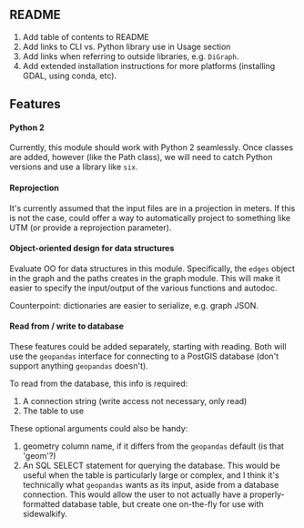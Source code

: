 ## README

1. Add table of contents to README
2. Add links to CLI vs. Python library use in Usage section
3. Add links when referring to outside libraries, e.g. `DiGraph`.
4. Add extended installation instructions for more platforms (installing GDAL,
   using conda, etc).

## Features

#### Python 2

Currently, this module should work with Python 2 seamlessly. Once classes are
added, however (like the Path class), we will need to catch Python versions
and use a library like `six`.

#### Reprojection

It's currently assumed that the input files are in a projection in meters. If
this is not the case, could offer a way to automatically project to something
like UTM (or provide a reprojection parameter).

#### Object-oriented design for data structures

Evaluate OO for data structures in this module. Specifically, the `edges`
object in the graph and the paths creates in the graph module. This will make
it easier to specify the input/output of the various functions and autodoc.

Counterpoint: dictionaries are easier to serialize, e.g. graph JSON.

#### Read from / write to database

These features could be added separately, starting with reading. Both will
use the `geopandas` interface for connecting to a PostGIS database (don't
support anything `geopandas` doesn't).

To read from the database, this info is required:
1. A connection string (write access not necessary, only read)
2. The table to use

These optional arguments could also be handy:
1. geometry column name, if it differs from the `geopandas` default (is that
'geom'?)
2. An SQL SELECT statement for querying the database. This would be useful when
the table is particularly large or complex, and I think it's technically what
`geopandas` wants as its input, aside from a database connection. This would
allow the user to not actually have a properly-formatted database table, but
create one on-the-fly for use with sidewalkify.
